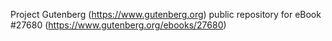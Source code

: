 Project Gutenberg (https://www.gutenberg.org) public repository for eBook #27680 (https://www.gutenberg.org/ebooks/27680)
